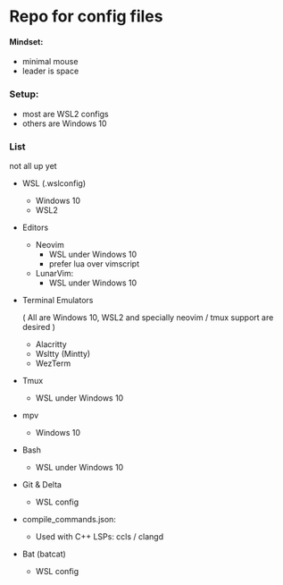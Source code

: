 <!-- readme for .dotfiles repo -->
# Repo for config files

#### Mindset:
- minimal mouse
- leader is space

### Setup:
- most are WSL2 configs
- others are Windows 10

### List
not all up yet
- WSL (.wslconfig)
  - Windows 10
  - WSL2
- Editors
    - Neovim
      - WSL under Windows 10
      - prefer lua over vimscript
    - LunarVim:
      - WSL under Windows 10
- Terminal Emulators

    ( All are Windows 10, WSL2 and specially neovim / tmux support are desired )
    - Alacritty
    - Wsltty (Mintty)
    - WezTerm

- Tmux
  - WSL under Windows 10
- mpv
  - Windows 10
- Bash
  - WSL under Windows 10
- Git & Delta
  - WSL config
- compile_commands.json:
  - Used with C++ LSPs: ccls / clangd
- Bat (batcat)
  - WSL config
